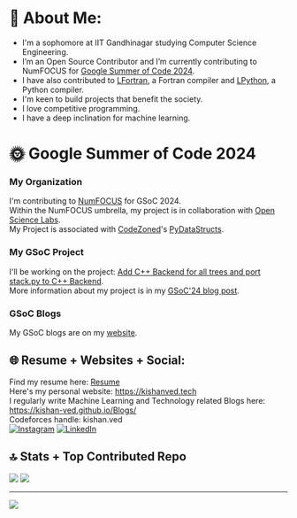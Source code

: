 # 💫 About Me:
- I'm a sophomore at IIT Gandhinagar studying Computer Science Engineering.<br>
- I’m an Open Source Contributor and I’m currently contributing to NumFOCUS for [Google Summer of Code 2024](https://summerofcode.withgoogle.com/programs/2024/projects/2nrxEFTg).<br>
- I have also contributed to [LFortran](https://github.com/lfortran/lfortran), a Fortran compiler and [LPython](https://github.com/lcompilers/lpython), a Python compiler.
- I'm keen to build projects that benefit the society.<br>
- I love competitive programming.<br>
- I have a deep inclination for machine learning.

# 🌞 Google Summer of Code 2024

### My Organization
I'm contributing to [NumFOCUS](https://summerofcode.withgoogle.com/programs/2024/organizations/numfocus) for GSoC 2024.<br>
Within the NumFOCUS umbrella, my project is in collaboration with [Open Science Labs](https://opensciencelabs.org/).<br>
My Project is associated with [CodeZoned](https://codezonediitj.github.io/)'s [PyDataStructs](https://pydatastructs.readthedocs.io/en/stable/).<br>

### My GSoC Project
I'll be working on the project: [Add C++ Backend for all trees and port stack.py to C++ Backend](https://summerofcode.withgoogle.com/programs/2024/projects/2nrxEFTg).<br>
More information about my project is in my [GSoC'24 blog post](https://kishanved.tech/blog/my_gsoc).<br>

### GSoC Blogs
My GSoC blogs are on my [website](https://kishanved.tech/blog/).

## 🌐 Resume + Websites + Social:
Find my resume here: <a href="https://kishanved.tech/assets/pdf/Kishan_Ved_Resume_May15.pdf" target="_blank">Resume</a> <br>
Here's my personal website: https://kishanved.tech <br>
I regularly write Machine Learning and Technology related Blogs here: https://kishan-ved.github.io/Blogs/ <br>
Codeforces handle: kishan.ved <br>
[![Instagram](https://img.shields.io/badge/Instagram-%23E4405F.svg?logo=Instagram&logoColor=white)](https://instagram.com/kishan_.ved) [![LinkedIn](https://img.shields.io/badge/LinkedIn-%230077B5.svg?logo=linkedin&logoColor=white)](https://www.linkedin.com/in/kishan-ved-506140259/)

## 🔝 Stats + Top Contributed Repo
![](https://github-contributor-stats.vercel.app/api?username=Kishan-Ved&limit=5&theme=shades-of-purple&combine_all_yearly_contributions=true)
![](https://github-readme-stats.vercel.app/api?username=Kishan-Ved&theme=shades-of-purple&hide_border=false&include_all_commits=true&count_private=true)<br/>
<!--
![](https://github-readme-streak-stats.herokuapp.com/?user=Kishan-Ved&theme=shades-of-purple&hide_border=false)<br/>
![](https://github-readme-stats.vercel.app/api/top-langs/?username=Kishan-Ved&theme=shades-of-purple&hide_border=false&include_all_commits=true&count_private=true&layout=compact)
-->

<!--
## 🏆 GitHub Trophies
![](https://github-profile-trophy.vercel.app/?username=Kishan-Ved&theme=radical&no-frame=false&no-bg=true&margin-w=4)

## 💻 Tech Stack:
![C](https://img.shields.io/badge/c-%2300599C.svg?style=for-the-badge&logo=c&logoColor=white) ![C++](https://img.shields.io/badge/c++-%2300599C.svg?style=for-the-badge&logo=c%2B%2B&logoColor=white) ![CSS3](https://img.shields.io/badge/css3-%231572B6.svg?style=for-the-badge&logo=css3&logoColor=white) ![Dart](https://img.shields.io/badge/dart-%230175C2.svg?style=for-the-badge&logo=dart&logoColor=white) ![HTML5](https://img.shields.io/badge/html5-%23E34F26.svg?style=for-the-badge&logo=html5&logoColor=white) ![Java](https://img.shields.io/badge/java-%23ED8B00.svg?style=for-the-badge&logo=openjdk&logoColor=white) ![JavaScript](https://img.shields.io/badge/javascript-%23323330.svg?style=for-the-badge&logo=javascript&logoColor=%23F7DF1E) ![LaTeX](https://img.shields.io/badge/latex-%23008080.svg?style=for-the-badge&logo=latex&logoColor=white) ![Markdown](https://img.shields.io/badge/markdown-%23000000.svg?style=for-the-badge&logo=markdown&logoColor=white) ![Python](https://img.shields.io/badge/python-3670A0?style=for-the-badge&logo=python&logoColor=ffdd54) ![Windows Terminal](https://img.shields.io/badge/Windows%20Terminal-%234D4D4D.svg?style=for-the-badge&logo=windows-terminal&logoColor=white) ![GithubPages](https://img.shields.io/badge/github%20pages-121013?style=for-the-badge&logo=github&logoColor=white) ![Google Cloud](https://img.shields.io/badge/GoogleCloud-%234285F4.svg?style=for-the-badge&logo=google-cloud&logoColor=white) ![Keras](https://img.shields.io/badge/Keras-%23D00000.svg?style=for-the-badge&logo=Keras&logoColor=white) ![Matplotlib](https://img.shields.io/badge/Matplotlib-%23ffffff.svg?style=for-the-badge&logo=Matplotlib&logoColor=black) ![Pandas](https://img.shields.io/badge/pandas-%23150458.svg?style=for-the-badge&logo=pandas&logoColor=white) ![NumPy](https://img.shields.io/badge/numpy-%23013243.svg?style=for-the-badge&logo=numpy&logoColor=white) ![Plotly](https://img.shields.io/badge/Plotly-%233F4F75.svg?style=for-the-badge&logo=plotly&logoColor=white) ![PyTorch](https://img.shields.io/badge/PyTorch-%23EE4C2C.svg?style=for-the-badge&logo=PyTorch&logoColor=white) ![scikit-learn](https://img.shields.io/badge/scikit--learn-%23F7931E.svg?style=for-the-badge&logo=scikit-learn&logoColor=white) ![Scipy](https://img.shields.io/badge/SciPy-%230C55A5.svg?style=for-the-badge&logo=scipy&logoColor=%white) ![TensorFlow](https://img.shields.io/badge/TensorFlow-%23FF6F00.svg?style=for-the-badge&logo=TensorFlow&logoColor=white) ![Arduino](https://img.shields.io/badge/-Arduino-00979D?style=for-the-badge&logo=Arduino&logoColor=white) ![Raspberry Pi](https://img.shields.io/badge/-RaspberryPi-C51A4A?style=for-the-badge&logo=Raspberry-Pi) ![Adobe Photoshop](https://img.shields.io/badge/adobe%20photoshop-%2331A8FF.svg?style=for-the-badge&logo=adobe%20photoshop&logoColor=white) ![Figma](https://img.shields.io/badge/figma-%23F24E1E.svg?style=for-the-badge&logo=figma&logoColor=white) ![Bootstrap](https://img.shields.io/badge/bootstrap-%238511FA.svg?style=for-the-badge&logo=bootstrap&logoColor=white) ![NodeJS](https://img.shields.io/badge/node.js-6DA55F?style=for-the-badge&logo=node.js&logoColor=white) ![Socket.io](https://img.shields.io/badge/Socket.io-black?style=for-the-badge&logo=socket.io&badgeColor=010101) ![TailwindCSS](https://img.shields.io/badge/tailwindcss-%2338B2AC.svg?style=for-the-badge&logo=tailwind-css&logoColor=white)

-->

---
[![](https://visitcount.itsvg.in/api?id=Kishan-Ved&icon=0&color=6)](https://visitcount.itsvg.in)

<!-- Proudly created with GPRM ( https://gprm.itsvg.in ) -->
